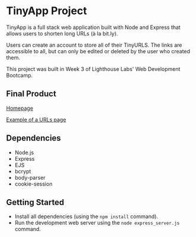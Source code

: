 # TinyApp Project

TinyApp is a full stack web application built with Node and Express that allows users to shorten long URLs (à la bit.ly). 

Users can create an account to store all of their TinyURLS. The links are accessible to all, but can only be edited or deleted by the user who created them.

This project was built in Week 3 of Lighthouse Labs' Web Development Bootcamp.

## Final Product

[Homepage](https://github.com/kel-si/tinyapp/blob/main/docs/login-page.png)

[Example of a URLs page](https://github.com/kel-si/tinyapp/blob/main/docs/urls-page.png)

## Dependencies

- Node.js
- Express
- EJS
- bcrypt
- body-parser
- cookie-session

## Getting Started

- Install all dependencies (using the `npm install` command).
- Run the development web server using the `node express_server.js` command.